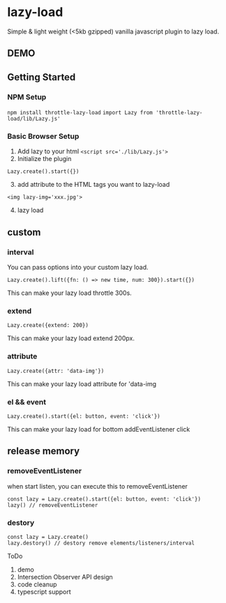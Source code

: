 # lazy-load
Simple & light weight (<5kb gzipped) vanilla javascript plugin to lazy load.

## DEMO

## Getting Started
### NPM Setup
```npm install throttle-lazy-load```
```import Lazy from 'throttle-lazy-load/lib/Lazy.js'```
### Basic Browser Setup
1. Add lazy to your html
```<script src='./lib/Lazy.js'>```
2. Initialize the plugin
```
Lazy.create().start({})
```
3. add attribute to the HTML tags you want to lazy-load
```
<img lazy-img='xxx.jpg'>
```
4. lazy load 
## custom
### interval
You can pass options into your custom lazy load.
```
Lazy.create().lift({fn: () => new time, num: 300}).start({})
```
This can make your lazy load throttle 300s.

### extend
```
Lazy.create({extend: 200})
```
This can make your lazy load extend 200px.
### attribute
```
Lazy.create({attr: 'data-img'})
```
This can make your lazy load attribute for 'data-img
### el && event
```
Lazy.create().start({el: button, event: 'click'})
```
This can make your lazy load for bottom addEventListener click

## release memory
### removeEventListener
when start listen, you can execute this to removeEventListener
```
const lazy = Lazy.create().start({el: button, event: 'click'})
lazy() // removeEventListener
```

### destory
```
const lazy = Lazy.create()
lazy.destory() // destory remove elements/listeners/interval
```

ToDo
1. demo
2. Intersection Observer API design
3. code cleanup
4. typescript support
